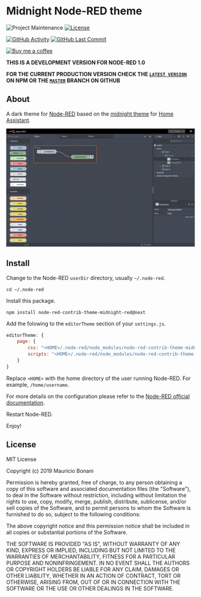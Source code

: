 # Midnight Node-RED theme

![Project Maintenance][maintenance-shield]
[![License][license-shield]](LICENSE.md)

[![GitHub Activity][commits-shield]][commits]
[![GitHub Last Commit][last-commit-shield]][commits]

[![Buy me a coffee][buymeacoffee-shield]][buymeacoffee]

**THIS IS A DEVELOPMENT VERSION FOR NODE-RED 1.0**

**FOR THE CURRENT PRODUCTION VERSION CHECK THE [`LATEST VERSION`][latest-version] ON NPM OR THE [`MASTER`][master-branch] BRANCH ON GITHUB**

## About

A dark theme for [Node-RED][node-red] based on the [midnight theme][ha-midnight-theme] for [Home Assistant][home-assistant].

![screenshot](https://raw.githubusercontent.com/bonanitech/node-red-contrib-theme-midnight-red/master/images/screenshot.png)

## Install

Change to the Node-RED `userDir` directory, usually `~/.node-red`.

```shell
cd ~/.node-red
```

Install this package.

```shell
npm install node-red-contrib-theme-midnight-red@next
```

Add the folowing to the `editorTheme` section of your `settings.js`.

```js
editorTheme: {
    page: {
        css: "<HOME>/.node-red/node_modules/node-red-contrib-theme-midnight-red/midnight.css",
        scripts: "<HOME>/.node-red/node_modules/node-red-contrib-theme-midnight-red/theme-tomorrow.js"
    }
}
```

Replace `<HOME>` with the home directory of the user running Node-RED. For example, `/home/username`.

For more details on the configuration please refer to the [Node-RED official documentation][node-red-doc].

Restart Node-RED.

Enjoy!

## License

MIT License

Copyright (c) 2019 Mauricio Bonani

Permission is hereby granted, free of charge, to any person obtaining a copy
of this software and associated documentation files (the "Software"), to deal
in the Software without restriction, including without limitation the rights
to use, copy, modify, merge, publish, distribute, sublicense, and/or sell
copies of the Software, and to permit persons to whom the Software is
furnished to do so, subject to the following conditions:

The above copyright notice and this permission notice shall be included in all
copies or substantial portions of the Software.

THE SOFTWARE IS PROVIDED "AS IS", WITHOUT WARRANTY OF ANY KIND, EXPRESS OR
IMPLIED, INCLUDING BUT NOT LIMITED TO THE WARRANTIES OF MERCHANTABILITY,
FITNESS FOR A PARTICULAR PURPOSE AND NONINFRINGEMENT. IN NO EVENT SHALL THE
AUTHORS OR COPYRIGHT HOLDERS BE LIABLE FOR ANY CLAIM, DAMAGES OR OTHER
LIABILITY, WHETHER IN AN ACTION OF CONTRACT, TORT OR OTHERWISE, ARISING FROM,
OUT OF OR IN CONNECTION WITH THE SOFTWARE OR THE USE OR OTHER DEALINGS IN THE
SOFTWARE.

[bonanitech]: https://github.com/bonanitech
[buymeacoffee-shield]: https://www.buymeacoffee.com/assets/img/guidelines/download-assets-sm-2.svg
[buymeacoffee]: https://www.buymeacoffee.com/mbonani
[commits-shield]: https://img.shields.io/github/commit-activity/y/bonanitech/node-red-contrib-theme-midnight-red.svg?style=for-the-badge
[commits]: https://github.com/bonanitech/node-red-contrib-theme-midnight-red/commits/master
[contributors]: https://github.com/bonanitech/node-red-contrib-theme-midnight-red/graphs/contributors
[discord-shield]: https://img.shields.io/discord/330944238910963714.svg
[ha-midnight-theme]: https://community.home-assistant.io/t/midnight-theme/28598
[home-assistant]: https://home-assistant.io
[issue]: https://github.com/bonanitech/node-red-contrib-theme-midnight-red/issues
[last-commit-shield]: https://img.shields.io/github/last-commit/bonanitech/node-red-contrib-theme-midnight-red.svg?style=for-the-badge
[latest-version]: https://www.npmjs.com/package/node-red-contrib-theme-midnight-red/v/latest
[license-shield]: https://img.shields.io/github/license/bonanitech/node-red-contrib-theme-midnight-red.svg?style=for-the-badge
[maintenance-shield]: https://img.shields.io/maintenance/yes/2019.svg?style=for-the-badge
[master-branch]: https://github.com/bonanitech/node-red-contrib-theme-midnight-red/tree/master
[node-red-doc]: https://nodered.org/docs/configuration
[node-red]: https://nodered.org/
